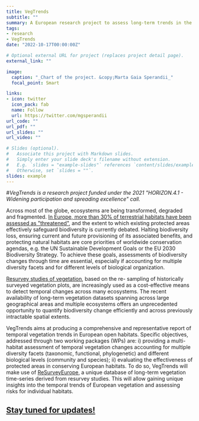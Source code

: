 ```yaml
---
title: VegTrends
subtitle: ""
summary: A European research project to assess long-term trends in the vegetation of European habitats and evaluate the effectiveness of protected areas.
tags:
- research
- VegTrends
date: "2022-10-17T00:00:00Z"

# Optional external URL for project (replaces project detail page).
external_link: ""

image:
  caption: "_Chart of the project. &copy;Marta Gaia Sperandii_"
  focal_point: Smart

links:
- icon: twitter
  icon_pack: fab
  name: Follow
  url: https://twitter.com/mgsperandii
url_code: ""
url_pdf: ""
url_slides: ""
url_video: ""

# Slides (optional).
#   Associate this project with Markdown slides.
#   Simply enter your slide deck's filename without extension.
#   E.g. `slides = "example-slides"` references `content/slides/example-slides.md`.
#   Otherwise, set `slides = ""`.
slides: example
---
```

#_VegTrends is a research project funded under the 2021 "HORIZON.4.1 - Widening participation and spreading excellence" call._

Across most of the globe, ecosystems are being transformed, degraded and fragmented. [In Europe, more than 30% of terrestrial habitats have been assessed as "threatened"](https://op.europa.eu/en/publication-detail/-/publication/22542b64-c501-11e7-9b01-01aa75ed71a1/language-en), and the extent to which existing protected areas effectively safeguard biodiversity is currently debated. Halting biodiversity loss, ensuring current and future provisioning of its associated benefits, and protecting natural habitats are core priorities of worldwide conservation agendas, e.g. the UN Sustainable Development Goals or the EU 2030 Biodiversity Strategy. To achieve these goals, assessments of biodiversity changes through time are essential, especially if accounting for multiple diversity facets and for different levels of biological organization.

[Resurvey studies of vegetation](https://onlinelibrary.wiley.com/doi/10.1111/avsc.12269), based on the re- sampling of historically surveyed vegetation plots, are increasingly used as a cost-effective means to detect temporal changes across many ecosystems. The recent availability of long-term vegetation datasets spanning across large geographical areas and multiple ecosystems offers an unprecedented opportunity to quantify biodiversity change efficiently and across previously intractable spatial extents.

VegTrends aims at producing a comprehensive and representative report of temporal vegetation trends in European open habitats. Specific objectives, addressed through two working packages (WPs) are: i) providing a multi-habitat assessment of temporal vegetation changes accounting for multiple diversity facets (taxonomic, functional, phylogenetic) and different biological levels (community and species); ii) evaluating the effectiveness of protected areas in conserving European habitats. To do so, VegTrends will make use of [ReSurveyEurope](https://euroveg.org/resurvey/), a unique database of long-term vegetation time-series derived from resurvey studies. This will allow gaining unique insights into the temporal trends of European vegetation and assessing risks for individual habitats.

[Stay tuned for updates!](https://mgsperandii.netlify.app/vegproj/)
---
